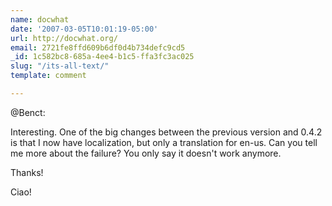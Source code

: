 ```yaml
---
name: docwhat
date: '2007-03-05T10:01:19-05:00'
url: http://docwhat.org/
email: 2721fe8ffd609b6df0d4b734defc9cd5
_id: 1c582bc8-685a-4ee4-b1c5-ffa3fc3ac025
slug: "/its-all-text/"
template: comment

---
```


@Benct:

Interesting.  One of the big changes between the previous version and 0.4.2 is that I now have localization, but only a translation for en-us.  Can you tell me more about the failure?  You only say it doesn't work anymore.

Thanks!

Ciao!
